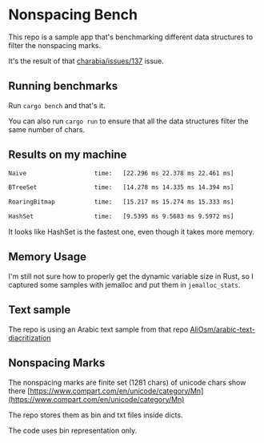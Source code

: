 # Nonspacing Bench

This repo is a sample app that's benchmarking different data structures to filter the nonspacing marks.

It's the result of that [charabia/issues/137](https://github.com/meilisearch/charabia/issues/137) issue. 

## Running benchmarks

Run ``cargo bench`` and that's it.  

You can also run `cargo run` to ensure that all the data structures filter the same number of chars.

## Results on my machine
```bash
Naive                   time:   [22.296 ms 22.378 ms 22.461 ms]  

BTreeSet                time:   [14.278 ms 14.335 ms 14.394 ms] 

RoaringBitmap           time:   [15.217 ms 15.274 ms 15.333 ms] 

HashSet                 time:   [9.5395 ms 9.5683 ms 9.5972 ms]   
```

It looks like HashSet is the fastest one, even though it takes more memory. 

## Memory Usage

I'm still not sure how to properly get the dynamic variable size in Rust, so I captured some samples with jemalloc and put them in `jemalloc_stats`.

## Text sample 

The repo is using an Arabic text sample from that repo [AliOsm/arabic-text-diacritization](https://github.com/AliOsm/arabic-text-diacritization)

## Nonspacing Marks 

The nonspacing marks are finite set (1281 chars) of unicode chars show there [https://www.compart.com/en/unicode/category/Mn](https://www.compart.com/en/unicode/category/Mn)

The repo stores them as bin and txt files inside dicts. 

The code uses bin representation only.

